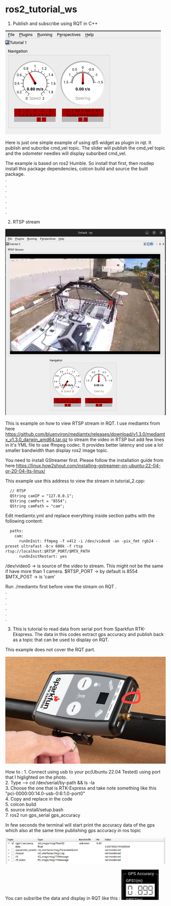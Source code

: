 # ros2_tutorial_ws

1. Publish and subscribe using RQT in C++

![Alt text](<screen_capture/Screenshot from 2023-11-10 10-16-21.png>)

Here is just one simple example of using qt5 widget as plugin in rqt. It publish and subcribe cmd_vel topic. The slider will publish the cmd_vel topic and the odometer needles will display subsribed cmd_vel.   

The example is based on ros2 Humble. So install that first, then rosdep install this package dependencies, colcon build and source the built package.   
.  
.  
.  
.  
.  
.  
.  

2. RTSP stream

![Alt text](<screen_capture/Screenshot from 2023-11-15 14-22-17.png>)

This is example on how to view RTSP stream in RQT. I use mediamtx from here https://github.com/bluenviron/mediamtx/releases/download/v1.3.0/mediamtx_v1.3.0_darwin_amd64.tar.gz to stream the video in RTSP but add few lines in it's YML file to use ffmpeg codec. It provides better latency and use a lot smaller bandwidth than display ros2 image topic.

You need to install GStreamer first. Please follow the installation guide from here https://linux.how2shout.com/installing-gstreamer-on-ubuntu-22-04-or-20-04-lts-linux/

This example use this address to view the stream in tutorial_2.cpp:

```
  // RTSP
  QString camIP = "127.0.0.1";
  QString camPort = "8554";
  QString camPath = "cam";
```

Edit mediamtx.yml and replace everything inside section paths with the following content:

```
  paths:
    cam:
      runOnInit: ffmpeg -f v4l2 -i /dev/video0 -an -pix_fmt rgb24 -preset ultrafast -b:v 600k -f rtsp rtsp://localhost:$RTSP_PORT/$MTX_PATH
      runOnInitRestart: yes
```

/dev/video0 -> is source of the video to stream. This might not be the same if have more than 1 camera.
$RTSP_PORT -> by default is 8554
$MTX_POST -> is 'cam'

Run ./mediamtx first before view the stream on RQT
.  
.  
.  
.  
.  
.  
.  

3. This is tutorial to read data from serial port from Sparkfun RTK-Ekspress. The data in this codes extract gps accuracy and publish back as a topic that can be used to display on RQT. 

This example does not cover the RQT part.

![Alt text](<screen_capture/18019-SparkFun_RTK_Express-09.jpg>)

How to :  1. Connect using usb to your pc(Ubuntu 22.04 Tested) using port that I higlighted on the photo.  
          2. Type --> cd /dev/serial/by-path && ls -la  
          3. Choose the one that is RTK-Express and take note something like this "pci-0000:00:14.0-usb-0:6:1.0-port0"  
          4. Copy and replace in the code  
          5. colcon build  
          6. source install/setup.bash  
          7. ros2 run gps_serial gps_accuracy  

  In few seconds the terminal will start print the accuracy data of the gps which also at the same time publishing gps accuracy in ros topic

  ![Alt text](<screen_capture/Screenshot from 2023-12-15 10-57-43.png>)

  You can subsribe the data and display in RQT like this : 
![Alt text](<screen_capture/Screenshot from 2023-12-15 10-58-43.png>)
        



